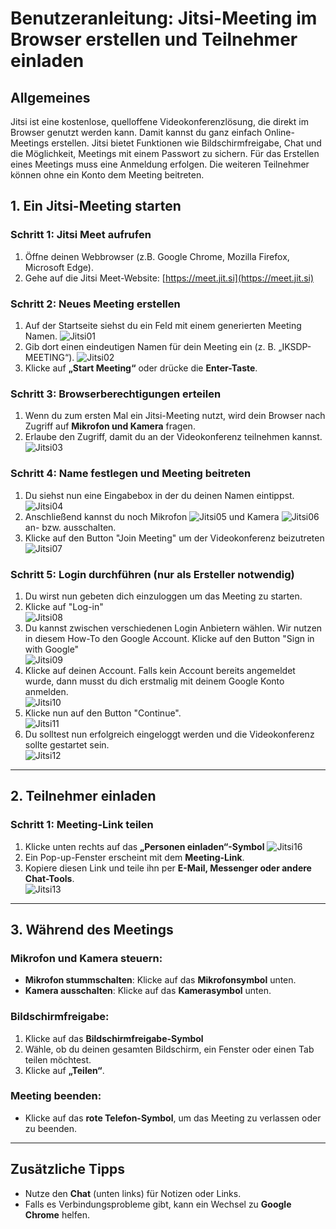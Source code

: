 # Benutzeranleitung: Jitsi-Meeting im Browser erstellen und Teilnehmer einladen

## Allgemeines
Jitsi ist eine kostenlose, quelloffene Videokonferenzlösung, die direkt im Browser genutzt werden kann. Damit kannst du ganz einfach Online-Meetings erstellen. Jitsi bietet Funktionen wie Bildschirmfreigabe, Chat und die Möglichkeit, Meetings mit einem Passwort zu sichern. Für das Erstellen eines Meetings muss eine Anmeldung erfolgen. Die weiteren Teilnehmer können ohne ein Konto dem Meeting beitreten.

## 1. Ein Jitsi-Meeting starten

### Schritt 1: Jitsi Meet aufrufen
1. Öffne deinen Webbrowser (z.B. Google Chrome, Mozilla Firefox, Microsoft Edge).
2. Gehe auf die Jitsi Meet-Website: [https://meet.jit.si](https://meet.jit.si)

### Schritt 2: Neues Meeting erstellen
1. Auf der Startseite siehst du ein Feld mit einem generierten Meeting Namen.
![Jitsi01](../../shared/images/user/jitsi/jitsi16.png)
2. Gib dort einen eindeutigen Namen für dein Meeting ein (z. B. „IKSDP-MEETING“).
![Jitsi02](../../shared/images/user/jitsi/jitsi01.png)
3. Klicke auf **„Start Meeting“** oder drücke die **Enter-Taste**.

### Schritt 3: Browserberechtigungen erteilen
1. Wenn du zum ersten Mal ein Jitsi-Meeting nutzt, wird dein Browser nach Zugriff auf **Mikrofon und Kamera** fragen.
2. Erlaube den Zugriff, damit du an der Videokonferenz teilnehmen kannst.
![Jitsi03](../../shared/images/user/jitsi/jitsi14.png)

### Schritt 4: Name festlegen und Meeting beitreten
1. Du siehst nun eine Eingabebox in der du deinen Namen eintippst.
![Jitsi04](../../shared/images/user/jitsi/jitsi03.png)
2. Anschließend kannst du noch Mikrofon ![Jitsi05](../../shared/images/user/jitsi/jitsi04.png) und Kamera ![Jitsi06](../../shared/images/user/jitsi/jitsi05.png) an- bzw. ausschalten.
3. Klicke auf den Button "Join Meeting" um der Videokonferenz beizutreten  
![Jitsi07](../../shared/images/user/jitsi/jitsi06.png)

### Schritt 5: Login durchführen (nur als Ersteller notwendig)
1. Du wirst nun gebeten dich einzuloggen um das Meeting zu starten.
2. Klicke auf "Log-in"  
![Jitsi08](../../shared/images/user/jitsi/jitsi07.png)
3. Du kannst zwischen verschiedenen Login Anbietern wählen. Wir nutzen in diesem How-To den Google Account. Klicke auf den Button "Sign in with Google"   
![Jitsi09](../../shared/images/user/jitsi/jitsi08.png)
4. Klicke auf deinen Account. Falls kein Account bereits angemeldet wurde, dann musst du dich erstmalig mit deinem Google Konto anmelden.  
![Jitsi10](../../shared/images/user/jitsi/jitsi09.png)
5. Klicke nun auf den Button "Continue".  
![Jitsi11](../../shared/images/user/jitsi/jitsi11.png)
6. Du solltest nun erfolgreich eingeloggt werden und die Videokonferenz sollte gestartet sein.  
![Jitsi12](../../shared/images/user/jitsi/jitsi12.png)
---

## 2. Teilnehmer einladen

### Schritt 1: Meeting-Link teilen
1. Klicke unten rechts auf das **„Personen einladen“-Symbol**
![Jitsi16](../../shared/images/user/jitsi/jitsi17.png)
2. Ein Pop-up-Fenster erscheint mit dem **Meeting-Link**.
3. Kopiere diesen Link und teile ihn per **E-Mail, Messenger oder andere Chat-Tools**.  
![Jitsi13](../../shared/images/user/jitsi/jitsi13.png)

---

## 3. Während des Meetings

### Mikrofon und Kamera steuern:
- **Mikrofon stummschalten**: Klicke auf das **Mikrofonsymbol** unten.
- **Kamera ausschalten**: Klicke auf das **Kamerasymbol** unten.

### Bildschirmfreigabe:
1. Klicke auf das **Bildschirmfreigabe-Symbol**
2. Wähle, ob du deinen gesamten Bildschirm, ein Fenster oder einen Tab teilen möchtest.
3. Klicke auf **„Teilen“**.

### Meeting beenden:
- Klicke auf das **rote Telefon-Symbol**, um das Meeting zu verlassen oder zu beenden.

---

## Zusätzliche Tipps
- Nutze den **Chat** (unten links) für Notizen oder Links.
- Falls es Verbindungsprobleme gibt, kann ein Wechsel zu **Google Chrome** helfen.
